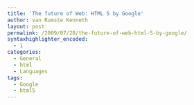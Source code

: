 ```yaml
---
title: 'The future of Web: HTML 5 by Google'
author: van Rumste Kenneth
layout: post
permalink: /2009/07/20/the-future-of-web-html-5-by-google/
syntaxhighlighter_encoded:
  - 1
categories:
  - General
  - html
  - Languages
tags:
  - Google
  - html5
---
```


